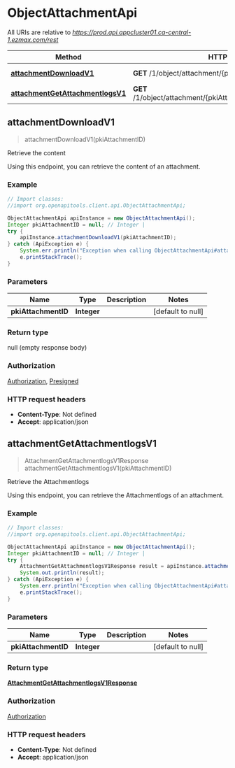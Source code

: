 # ObjectAttachmentApi

All URIs are relative to *https://prod.api.appcluster01.ca-central-1.ezmax.com/rest*

Method | HTTP request | Description
------------- | ------------- | -------------
[**attachmentDownloadV1**](ObjectAttachmentApi.md#attachmentDownloadV1) | **GET** /1/object/attachment/{pkiAttachmentID}/download | Retrieve the content
[**attachmentGetAttachmentlogsV1**](ObjectAttachmentApi.md#attachmentGetAttachmentlogsV1) | **GET** /1/object/attachment/{pkiAttachmentID}/getAttachmentlogs | Retrieve the Attachmentlogs



## attachmentDownloadV1

> attachmentDownloadV1(pkiAttachmentID)

Retrieve the content

Using this endpoint, you can retrieve the content of an attachment.

### Example

```java
// Import classes:
//import org.openapitools.client.api.ObjectAttachmentApi;

ObjectAttachmentApi apiInstance = new ObjectAttachmentApi();
Integer pkiAttachmentID = null; // Integer | 
try {
    apiInstance.attachmentDownloadV1(pkiAttachmentID);
} catch (ApiException e) {
    System.err.println("Exception when calling ObjectAttachmentApi#attachmentDownloadV1");
    e.printStackTrace();
}
```

### Parameters


Name | Type | Description  | Notes
------------- | ------------- | ------------- | -------------
 **pkiAttachmentID** | **Integer**|  | [default to null]

### Return type

null (empty response body)

### Authorization

[Authorization](../README.md#Authorization), [Presigned](../README.md#Presigned)

### HTTP request headers

- **Content-Type**: Not defined
- **Accept**: application/json


## attachmentGetAttachmentlogsV1

> AttachmentGetAttachmentlogsV1Response attachmentGetAttachmentlogsV1(pkiAttachmentID)

Retrieve the Attachmentlogs

Using this endpoint, you can retrieve the Attachmentlogs of an attachment.

### Example

```java
// Import classes:
//import org.openapitools.client.api.ObjectAttachmentApi;

ObjectAttachmentApi apiInstance = new ObjectAttachmentApi();
Integer pkiAttachmentID = null; // Integer | 
try {
    AttachmentGetAttachmentlogsV1Response result = apiInstance.attachmentGetAttachmentlogsV1(pkiAttachmentID);
    System.out.println(result);
} catch (ApiException e) {
    System.err.println("Exception when calling ObjectAttachmentApi#attachmentGetAttachmentlogsV1");
    e.printStackTrace();
}
```

### Parameters


Name | Type | Description  | Notes
------------- | ------------- | ------------- | -------------
 **pkiAttachmentID** | **Integer**|  | [default to null]

### Return type

[**AttachmentGetAttachmentlogsV1Response**](AttachmentGetAttachmentlogsV1Response.md)

### Authorization

[Authorization](../README.md#Authorization)

### HTTP request headers

- **Content-Type**: Not defined
- **Accept**: application/json

